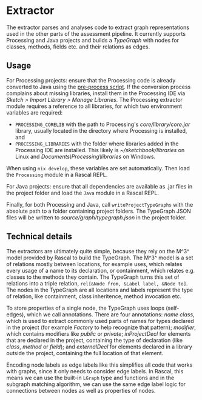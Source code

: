 # Extractor

The extractor parses and analyses code to extract graph representations used in the other parts of the assessment pipeline. It currently supports Processing and Java projects and builds a *TypeGraph* with nodes for classes, methods, fields etc. and their relations as edges.

## Usage

For Processing projects: ensure that the Processing code is already converted to Java using the [pre-process script](../pre_process/pde_to_java.py). If the conversion process complains about missing libraries, install them in the Processing IDE via *Sketch > Import Library > Manage Libraries*. The Processing extractor module requires a reference to all libraries, for which two environment variables are required:

- `PROCESSING_CORELIB` with the path to Processing's *core/library/core.jar* library, usually located in the directory where Processing is installed, and
- `PROCESSING_LIBRARIES` with the folder where libraries added in the Processing IDE are installed. This likely is *~/sketchbook/libraries* on Linux and *Documents\Processing\libraries* on Windows. 

When using `nix develop`, these variables are set automatically. Then load the `Processing` module in a Rascal REPL.

For Java projects: ensure that all dependencies are available as .jar files in the project folder and load the `Java` module in a Rascal REPL.

Finally, for both Processing and Java, call `writeProjectTypeGraphs` with the absolute path to a folder containing project folders. The TypeGraph JSON files will be written to *source/graph/typegraph.json* in the project folder.

## Technical details

The extractors are ultimately quite simple, because they rely on the M^3^ model provided by Rascal to build the TypeGraph. The M^3^ model is a set of relations mostly between locations, for example uses, which relates every usage of a name to its declaration, or containment, which relates e.g. classes to the methods they contain. The TypeGraph turns this set of relations into a triple relation, `rel[&Node from, &Label label, &Node to]`. The nodes in the TypeGraph are all locations and labels represent the type of relation, like containment, class inheritence, method invocation etc.

To store properties of a single node, the TypeGraph uses loops (self-edges), which we call annotations. There are four annotations: *name class*, which is used to extract commonly used parts of names for types declared in the project (for example *Factory* to help recognize that pattern); *modifier*, which contains modifiers like *public* or *private*; *inProjectDecl* for elements that are declared in the project, containing the type of declaration (like *class*, *method* or *field*); and *externalDecl* for elements declared in a library outside the project, containing the full location of that element.

Encoding node labels as edge labels like this simplifies all code that works with graphs, since it only needs to consider edge labels. In Rascal, this means we can use the built-in `LGraph` type and functions and in the subgraph matching algorithm, we can use the same edge label logic for connections between nodes as well as properties of nodes.
